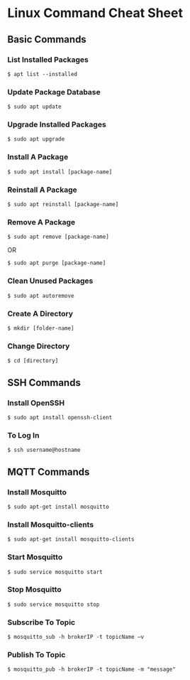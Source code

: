 # Linux Command Cheat Sheet

## Basic Commands

### List Installed Packages
```console
$ apt list --installed
```

### Update Package Database
```console
$ sudo apt update
```

### Upgrade Installed Packages
```console
$ sudo apt upgrade
```

### Install A Package
```console
$ sudo apt install [package-name]
```

### Reinstall A Package
```console
$ sudo apt reinstall [package-name]
```

### Remove A Package
```console
$ sudo apt remove [package-name]
```
OR
```console
$ sudo apt purge [package-name]
```

### Clean Unused Packages
```console
$ sudo apt autoremove
```

### Create A Directory
```console
$ mkdir [folder-name]
```

### Change Directory
```console
$ cd [directory]
```

## SSH Commands

### Install OpenSSH
```console
$ sudo apt install openssh-client
```

### To Log In
```console
$ ssh username@hostname
```

## MQTT Commands

### Install Mosquitto
```console
$ sudo apt-get install mosquitto
```

### Install Mosquitto-clients
```console
$ sudo apt-get install mosquitto-clients
```

### Start Mosquitto
```console
$ sudo service mosquitto start
```

### Stop Mosquitto
```console
$ sudo service mosquitto stop
```

### Subscribe To Topic
```console
$ mosquitto_sub -h brokerIP -t topicName –v
```

### Publish To Topic
```console
$ mosquitto_pub -h brokerIP -t topicName -m "message"
```
